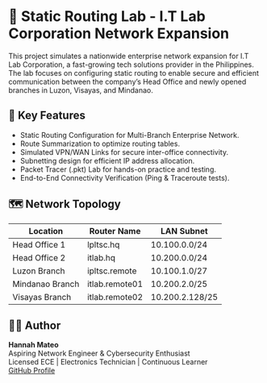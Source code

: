 
# 📡 Static Routing Lab - I.T Lab Corporation Network Expansion

This project simulates a nationwide enterprise network expansion for I.T Lab Corporation, a fast-growing tech solutions provider in the Philippines. The lab focuses on configuring static routing to enable secure and efficient communication between the company’s Head Office and newly opened branches in Luzon, Visayas, and Mindanao.

## 🔧 Key Features
- Static Routing Configuration for Multi-Branch Enterprise Network.
- Route Summarization to optimize routing tables.
- Simulated VPN/WAN Links for secure inter-office connectivity.
- Subnetting design for efficient IP address allocation.
- Packet Tracer (.pkt) Lab for hands-on practice and testing.
- End-to-End Connectivity Verification (Ping & Traceroute tests).

## 🗺️ Network Topology
| Location            | Router Name         | LAN Subnet               |
|---------------------|--------------------|--------------------------|
| Head Office 1        | lpltsc.hq           | 10.100.0.0/24            |
| Head Office 2        | itlab.hq            | 10.200.0.0/24            |
| Luzon Branch         | ipltsc.remote       | 10.100.1.0/27            |
| Mindanao Branch      | itlab.remote01      | 10.200.2.0/25            |
| Visayas Branch       | itlab.remote02      | 10.200.2.128/25          |

## 🧑‍💻 Author
**Hannah Mateo**  
Aspiring Network Engineer & Cybersecurity Enthusiast  
Licensed ECE | Electronics Technician | Continuous Learner  
[GitHub Profile](https://github.com/your-github-username)
